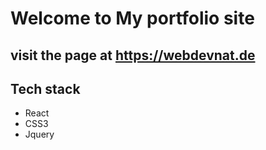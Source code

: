 # Welcome to My portfolio site
## visit the page at https://webdevnat.de

## Tech stack 
 - React
 - CSS3
 - Jquery
 
